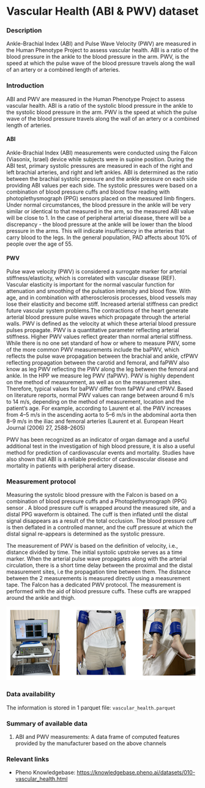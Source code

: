 # Vascular Health (ABI & PWV) dataset  

### Description

Ankle-Brachial Index (ABI) and Pulse Wave Velocity (PWV) are measured in the Human Phenotype Project to assess vascular health. ABI is a ratio of the blood pressure in the ankle to the blood pressure in the arm. PWV, is the speed at which the pulse wave of the blood pressure travels along the wall of an artery or a combined length of arteries.

### Introduction

ABI and PWV are measured in the Human Phenotype Project to assess vascular health. ABI is a ratio of the systolic blood pressure in the ankle to the systolic blood pressure in the arm. PWV is the speed at which the pulse wave of the blood pressure travels along the wall of an artery or a combined length of arteries.

#### ABI
Ankle-Brachial Index (ABI) measurements were conducted using the Falcon (Viasonix, Israel) device while subjects were in supine position. During the ABI test, primary systolic pressures are measured in each of the right and left brachial arteries, and right and left ankles. ABI is determined as the ratio between the brachial systolic pressure and the ankle pressure on each side providing ABI values per each side. The systolic pressures were based on a combination of blood pressure cuffs and blood flow reading with photoplethysmograph (PPG) sensors placed on the measured limb fingers.  Under normal circumstances, the blood pressure in the ankle will be very similar or identical to that measured in the arm, so the measured ABI value will be close to 1. In the case of peripheral arterial disease, there will be a discrepancy - the blood pressure at the ankle will be lower than the blood pressure in the arms. This will indicate insufficiency in the arteries that carry blood to the legs. In the general population, PAD affects about 10% of people over the age of 55.

#### PWV
Pulse wave velocity (PWV) is considered a surrogate marker for arterial stiffness/elasticity, which is correlated with vascular disease (REF). Vascular elasticity is important for the normal vascular function for attenuation and smoothing of the pulsation intensity and blood flow. With age, and in combination with atherosclerosis processes, blood vessels may lose their elasticity and become stiff. Increased arterial stiffness can predict future vascular system problems.The contractions of the heart generate arterial blood pressure pulse waves which propagate through the arterial walls. PWV is defined as the velocity at which these arterial blood pressure pulses propagate. PWV is a quantitative parameter reflecting arterial stiffness. Higher PWV values reflect greater than normal arterial stiffness. 
While there is no one set standard of how or where to measure PWV, some of the more common PWV measurements include the baPWV, which reflects the pulse wave propagation between the brachial and ankle, cfPWV reflecting propagation between the carotid and femoral, and faPWV also know as leg PWV reflecting the PWV along the leg between the femoral and ankle.
In the HPP we measure leg PWV (faPWV). PWV is highly dependent on the method of measurement, as well as on the measurement sites. Therefore, typical values for baPWV differ from faPWV and cfPWV.
Based on literature reports, normal PWV values can range between around 6 m/s to 14 m/s, depending on the method of measurement, location and the patient’s age. For example, according to Laurent et al.  the PWV increases from 4–5 m/s in the ascending aorta to 5–6 m/s in the abdominal aorta then 8–9 m/s in the iliac and femoral arteries (Laurent et al. European Heart Journal (2006) 27, 2588–2605)

PWV has been recognized as an indicator of organ damage and a useful additional test in the investigation of high blood pressure, it is also a useful method for prediction of cardiovascular events and mortality. Studies have also shown that ABI is a reliable predictor of cardiovascular disease and mortality in patients with peripheral artery disease.

### Measurement protocol 
<!-- long measurment protocol for the data browser -->
Measuring the systolic blood pressure with the Falcon is based on a combination of blood pressure cuffs and a Photoplethysmograph (PPG) sensor . A blood pressure cuff is wrapped around the measured site, and a distal PPG waveform is obtained. The cuff is then inflated until the distal signal disappears as a result of the total occlusion. The blood pressure cuff is then deflated in a controlled manner, and the cuff pressure at which the distal signal re-appears is determined as the systolic pressure.

The measurement of PWV is based on the definition of velocity, i.e., distance divided by time. The initial systolic upstroke serves as a time marker. When the arterial pulse wave propagates along with the arterial circulation, there is a short time delay between the proximal and the distal measurement sites, i.e the propagation time between them. The distance between the 2 measurements is measured directly using a measurement tape. The Falcon has a dedicated PWV protocol. The measurement is performed with the aid of blood pressure cuffs. These cuffs are wrapped around the ankle and thigh.

![vascular](vascular.png)


### Data availability 
<!-- for the example notebooks -->
The information is stored in 1 parquet file: `vascular_health.parquet`

### Summary of available data 
<!-- for the data browser -->
1. ABI and PWV measurements: A data frame of computed features provided by the manufacturer based on the above channels

### Relevant links

* Pheno Knowledgebase: https://knowledgebase.pheno.ai/datasets/010-vascular_health.html